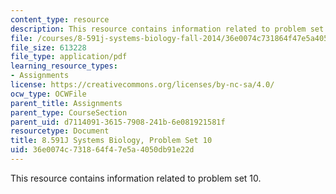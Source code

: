 ```yaml
---
content_type: resource
description: This resource contains information related to problem set 10.
file: /courses/8-591j-systems-biology-fall-2014/36e0074c731864f47e5a4050db91e22d_MIT8_591JF14_ProblemSet10.pdf
file_size: 613228
file_type: application/pdf
learning_resource_types:
- Assignments
license: https://creativecommons.org/licenses/by-nc-sa/4.0/
ocw_type: OCWFile
parent_title: Assignments
parent_type: CourseSection
parent_uid: d7114091-3615-7908-241b-6e081921581f
resourcetype: Document
title: 8.591J Systems Biology, Problem Set 10
uid: 36e0074c-7318-64f4-7e5a-4050db91e22d
---
```

This resource contains information related to problem set 10.